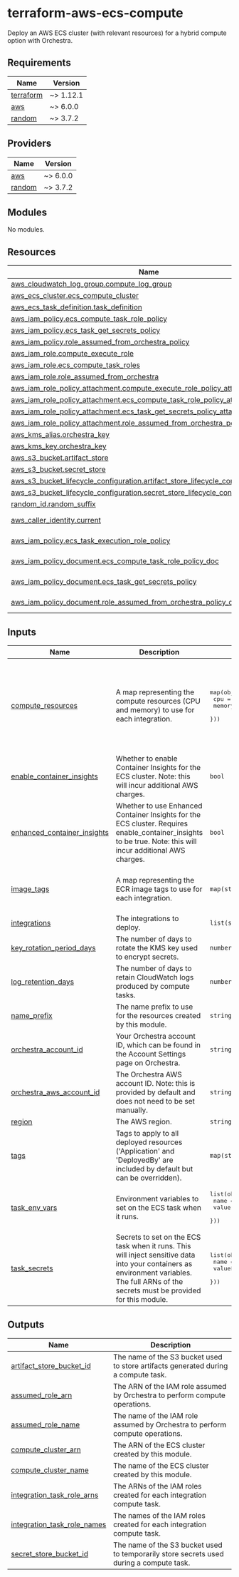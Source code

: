 <!-- markdownlint-disable MD033 -->

# terraform-aws-ecs-compute

Deploy an AWS ECS cluster (with relevant resources) for a hybrid compute option with Orchestra.

## Requirements

| Name                                                                     | Version   |
| ------------------------------------------------------------------------ | --------- |
| <a name="requirement_terraform"></a> [terraform](#requirement_terraform) | ~> 1.12.1 |
| <a name="requirement_aws"></a> [aws](#requirement_aws)                   | ~> 6.0.0  |
| <a name="requirement_random"></a> [random](#requirement_random)          | ~> 3.7.2  |

## Providers

| Name                                                      | Version   |
| --------------------------------------------------------- | --------- |
| <a name="provider_aws"></a> [aws](#provider_aws)          | ~> 6.0.0  |
| <a name="provider_random"></a> [random](#provider_random) | ~> 3.7.2  |

## Modules

No modules.

## Resources

| Name                                                                                                                                                                                   | Type        |
| -------------------------------------------------------------------------------------------------------------------------------------------------------------------------------------- | ----------- |
| [aws_cloudwatch_log_group.compute_log_group](https://registry.terraform.io/providers/hashicorp/aws/latest/docs/resources/cloudwatch_log_group)                                         | resource    |
| [aws_ecs_cluster.ecs_compute_cluster](https://registry.terraform.io/providers/hashicorp/aws/latest/docs/resources/ecs_cluster)                                                         | resource    |
| [aws_ecs_task_definition.task_definition](https://registry.terraform.io/providers/hashicorp/aws/latest/docs/resources/ecs_task_definition)                                             | resource    |
| [aws_iam_policy.ecs_compute_task_role_policy](https://registry.terraform.io/providers/hashicorp/aws/latest/docs/resources/iam_policy)                                                  | resource    |
| [aws_iam_policy.ecs_task_get_secrets_policy](https://registry.terraform.io/providers/hashicorp/aws/latest/docs/resources/iam_policy)                                                   | resource    |
| [aws_iam_policy.role_assumed_from_orchestra_policy](https://registry.terraform.io/providers/hashicorp/aws/latest/docs/resources/iam_policy)                                            | resource    |
| [aws_iam_role.compute_execute_role](https://registry.terraform.io/providers/hashicorp/aws/latest/docs/resources/iam_role)                                                              | resource    |
| [aws_iam_role.ecs_compute_task_roles](https://registry.terraform.io/providers/hashicorp/aws/latest/docs/resources/iam_role)                                                            | resource    |
| [aws_iam_role.role_assumed_from_orchestra](https://registry.terraform.io/providers/hashicorp/aws/latest/docs/resources/iam_role)                                                       | resource    |
| [aws_iam_role_policy_attachment.compute_execute_role_policy_attachment](https://registry.terraform.io/providers/hashicorp/aws/latest/docs/resources/iam_role_policy_attachment)        | resource    |
| [aws_iam_role_policy_attachment.ecs_compute_task_role_policy_attachment](https://registry.terraform.io/providers/hashicorp/aws/latest/docs/resources/iam_role_policy_attachment)       | resource    |
| [aws_iam_role_policy_attachment.ecs_task_get_secrets_policy_attachment](https://registry.terraform.io/providers/hashicorp/aws/latest/docs/resources/iam_role_policy_attachment)        | resource    |
| [aws_iam_role_policy_attachment.role_assumed_from_orchestra_policy_attachment](https://registry.terraform.io/providers/hashicorp/aws/latest/docs/resources/iam_role_policy_attachment) | resource    |
| [aws_kms_alias.orchestra_key](https://registry.terraform.io/providers/hashicorp/aws/latest/docs/resources/kms_alias)                                                                   | resource    |
| [aws_kms_key.orchestra_key](https://registry.terraform.io/providers/hashicorp/aws/latest/docs/resources/kms_key)                                                                       | resource    |
| [aws_s3_bucket.artifact_store](https://registry.terraform.io/providers/hashicorp/aws/latest/docs/resources/s3_bucket)                                                                  | resource    |
| [aws_s3_bucket.secret_store](https://registry.terraform.io/providers/hashicorp/aws/latest/docs/resources/s3_bucket)                                                                    | resource    |
| [aws_s3_bucket_lifecycle_configuration.artifact_store_lifecycle_config](https://registry.terraform.io/providers/hashicorp/aws/latest/docs/resources/s3_bucket_lifecycle_configuration) | resource    |
| [aws_s3_bucket_lifecycle_configuration.secret_store_lifecycle_config](https://registry.terraform.io/providers/hashicorp/aws/latest/docs/resources/s3_bucket_lifecycle_configuration)   | resource    |
| [random_id.random_suffix](https://registry.terraform.io/providers/hashicorp/random/latest/docs/resources/id)                                                                           | resource    |
| [aws_caller_identity.current](https://registry.terraform.io/providers/hashicorp/aws/latest/docs/data-sources/caller_identity)                                                          | data source |
| [aws_iam_policy.ecs_task_execution_role_policy](https://registry.terraform.io/providers/hashicorp/aws/latest/docs/data-sources/iam_policy)                                             | data source |
| [aws_iam_policy_document.ecs_compute_task_role_policy_doc](https://registry.terraform.io/providers/hashicorp/aws/latest/docs/data-sources/iam_policy_document)                         | data source |
| [aws_iam_policy_document.ecs_task_get_secrets_policy](https://registry.terraform.io/providers/hashicorp/aws/latest/docs/data-sources/iam_policy_document)                              | data source |
| [aws_iam_policy_document.role_assumed_from_orchestra_policy_doc](https://registry.terraform.io/providers/hashicorp/aws/latest/docs/data-sources/iam_policy_document)                   | data source |

## Inputs

| Name                                                                                                               | Description                                                                                                                                                                                | Type                                                                         | Default                                                                                                                                           | Required |
| ------------------------------------------------------------------------------------------------------------------ | ------------------------------------------------------------------------------------------------------------------------------------------------------------------------------------------ | ---------------------------------------------------------------------------- | ------------------------------------------------------------------------------------------------------------------------------------------------- | :------: |
| <a name="input_compute_resources"></a> [compute_resources](#input_compute_resources)                               | A map representing the compute resources (CPU and memory) to use for each integration.                                                                                                     | <pre>map(object({<br/> cpu = number<br/> memory = number<br/> }))</pre>      | <pre>{<br/> "dbt_core": {<br/> "cpu": 4096,<br/> "memory": 8192<br/> },<br/> "python": {<br/> "cpu": 2048,<br/> "memory": 4096<br/> }<br/>}</pre> |    no    |
| <a name="input_enable_container_insights"></a> [enable_container_insights](#input_enable_container_insights)       | Whether to enable Container Insights for the ECS cluster. Note: this will incur additional AWS charges.                                                                                    | `bool`                                                                       | `false`                                                                                                                                           |    no    |
| <a name="input_enhanced_container_insights"></a> [enhanced_container_insights](#input_enhanced_container_insights) | Whether to use Enhanced Container Insights for the ECS cluster. Requires enable_container_insights to be true. Note: this will incur additional AWS charges.                               | `bool`                                                                       | `false`                                                                                                                                           |    no    |
| <a name="input_image_tags"></a> [image_tags](#input_image_tags)                                                    | A map representing the ECR image tags to use for each integration.                                                                                                                         | `map(string)`                                                                | <pre>{<br/> "dbt_core": "2025.05.30-1",<br/> "python": "2025.05.30-1"<br/>}</pre>                                                                 |    no    |
| <a name="input_integrations"></a> [integrations](#input_integrations)                                              | The integrations to deploy.                                                                                                                                                                | `list(string)`                                                               | n/a                                                                                                                                               |   yes    |
| <a name="input_key_rotation_period_days"></a> [key_rotation_period_days](#input_key_rotation_period_days)          | The number of days to rotate the KMS key used to encrypt secrets.                                                                                                                          | `number`                                                                     | `365`                                                                                                                                             |    no    |
| <a name="input_log_retention_days"></a> [log_retention_days](#input_log_retention_days)                            | The number of days to retain CloudWatch logs produced by compute tasks.                                                                                                                    | `number`                                                                     | `90`                                                                                                                                              |    no    |
| <a name="input_name_prefix"></a> [name_prefix](#input_name_prefix)                                                 | The name prefix to use for the resources created by this module.                                                                                                                           | `string`                                                                     | n/a                                                                                                                                               |   yes    |
| <a name="input_orchestra_account_id"></a> [orchestra_account_id](#input_orchestra_account_id)                      | Your Orchestra account ID, which can be found in the Account Settings page on Orchestra.                                                                                                   | `string`                                                                     | n/a                                                                                                                                               |   yes    |
| <a name="input_orchestra_aws_account_id"></a> [orchestra_aws_account_id](#input_orchestra_aws_account_id)          | The Orchestra AWS account ID. Note: this is provided by default and does not need to be set manually.                                                                                      | `string`                                                                     | `"355563318157"`                                                                                                                                  |    no    |
| <a name="input_region"></a> [region](#input_region)                                                                | The AWS region.                                                                                                                                                                            | `string`                                                                     | n/a                                                                                                                                               |   yes    |
| <a name="input_tags"></a> [tags](#input_tags)                                                                      | Tags to apply to all deployed resources ('Application' and 'DeployedBy' are included by default but can be overridden).                                                                    | `map(string)`                                                                | `{}`                                                                                                                                              |    no    |
| <a name="input_task_env_vars"></a> [task_env_vars](#input_task_env_vars)                                           | Environment variables to set on the ECS task when it runs.                                                                                                                                 | <pre>list(object({<br/> name = string<br/> value = string<br/> }))</pre>     | `[]`                                                                                                                                              |    no    |
| <a name="input_task_secrets"></a> [task_secrets](#input_task_secrets)                                              | Secrets to set on the ECS task when it runs. This will inject sensitive data into your containers as environment variables. The full ARNs of the secrets must be provided for this module. | <pre>list(object({<br/> name = string<br/> valueFrom = string<br/> }))</pre> | `[]`                                                                                                                                              |    no    |

## Outputs

| Name                                                                                                                 | Description                                                                             |
| -------------------------------------------------------------------------------------------------------------------- | --------------------------------------------------------------------------------------- |
| <a name="output_artifact_store_bucket_id"></a> [artifact_store_bucket_id](#output_artifact_store_bucket_id)          | The name of the S3 bucket used to store artifacts generated during a compute task.      |
| <a name="output_assumed_role_arn"></a> [assumed_role_arn](#output_assumed_role_arn)                                  | The ARN of the IAM role assumed by Orchestra to perform compute operations.             |
| <a name="output_assumed_role_name"></a> [assumed_role_name](#output_assumed_role_name)                               | The name of the IAM role assumed by Orchestra to perform compute operations.            |
| <a name="output_compute_cluster_arn"></a> [compute_cluster_arn](#output_compute_cluster_arn)                         | The ARN of the ECS cluster created by this module.                                      |
| <a name="output_compute_cluster_name"></a> [compute_cluster_name](#output_compute_cluster_name)                      | The name of the ECS cluster created by this module.                                     |
| <a name="output_integration_task_role_arns"></a> [integration_task_role_arns](#output_integration_task_role_arns)    | The ARNs of the IAM roles created for each integration compute task.                    |
| <a name="output_integration_task_role_names"></a> [integration_task_role_names](#output_integration_task_role_names) | The names of the IAM roles created for each integration compute task.                   |
| <a name="output_secret_store_bucket_id"></a> [secret_store_bucket_id](#output_secret_store_bucket_id)                | The name of the S3 bucket used to temporarily store secrets used during a compute task. |
